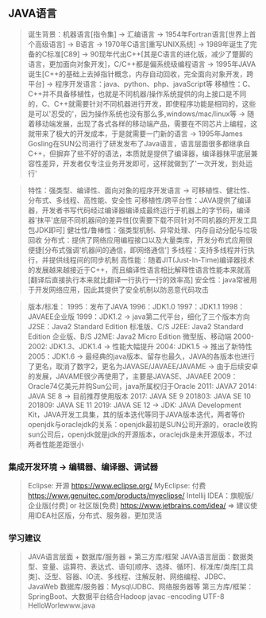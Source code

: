 ## JAVA语言
> 诞生背景：机器语言[指令集] -> 汇编语言 -> 1954年Fortran语言[世界上首个高级语言] -> B语言 -> 1970年C语言[重写UNIX系统] -> 1989年诞生了完备的C标准[C89] -> 90现年代出C++[其是C语言的进化版，减少了蹩脚的语言，更加面向对象开发]，C/C++都是偏系统级编程语言 -> 1995年JAVA诞生[C++的基础上去掉指针概念，内存自动回收，完全面向对象开发，跨平台] -> 程序开发语言：java、python、php、javaScript等
> 移植性：C、C++并不具备移植性，也就是不同机器/操作系统提供的向上接口是不同的，C、C++就需要针对不同机器进行开发，即使程序功能是相同的，这些是可以'忍受的'，因为操作系统也没有那么多,windows/mac/linux等 -> 随着移动端发展，出现了各式各样的移动端产品，需要在不同芯片上编程，这就带来了极大的开发成本，于是就需要一门新的语言 -> 1995年James Gosling在SUN公司进行了研发发布了Java语言，语言层面很多都继承自C++，但摒弃了些不好的语法，本质就是提供了编译器，编译器抹平底层兼容性差异，开发者仅专注业务开发即可，这样就做到了'一次开发，到处运行'


> 特性：强类型、编译性、面向对象的程序开发语言 -> 可移植性、健壮性、分布式、多线程、高性能、安全性
> 可移植性/跨平台性：JAVA提供了编译器，开发者书写代码经过编译器编译成最终运行于机器上的字节码，编译器'抹平'底层不同机器间的差异性[仅需要下载不同针对不同机器的开发工具包JDK即可]
> 健壮性/鲁棒性：强类型机制、异常处理、内存自动分配与垃圾回收
> 分布式：提供了网络应用编程接口以及大量类库，开发分布式应用很便捷[分布式强调'机器间的通信，即网络通信']
> 多线程：支持多线程并行执行，并提供线程间的同步机制
> 高性能：随着JIT(Just-In-Time)编译器技术的发展越来越接近于C++，而且编译性语言相比解释性语言性能本来就高[翻译后直接执行本来就比翻译一行执行一行的效率高]
> 安全性：java常被用于开发网络应用，因此其提供了安全机制以防恶意代码攻击


> 版本/标准：
> 1995：发布了JAVA
> 1996：JDK1.0
> 1997：JDK1.1
> 1998：JAVAEE企业版
> 1999：JDK1.2 -> java第二代平台，细化了三个版本方向
>        J2SE：Java2 Standard Edition 标准版、C/S
>        J2EE: Java2 Standard Edition 企业版、B/S
>        J2ME: Java2 Micro Edition 微型版、移动端
> 2000-2002: JDK1.3、JDK1.4 -> 性能大幅提升
> 2004: JDK1.5 -> 推出了新特性
> 2005：JDK1.6 -> 最经典的java版本、留存也最久，JAVA的各版本也进行了更名，取消了数字2，更名为JAVASE/JAVAEE/JAVAME -> 由于后续安卓的发展，JAVAME很少再使用了，主要是JAVASE、JAVAEE 
> 2009：Oracle74亿美元并购Sun公司，java所属权归于Oracle
> 2011: JAVA7
> 2014: JAVA SE 8 -> 目前推荐使用版本
> 2017: JAVA SE 9
> 201803: JAVA SE 10
> 201809: JAVA SE 11
> 2019: JAVA SE 12
> -> JDK: JAVA Development Kit，JAVA开发工具集，其的版本迭代等同于JAVA版本迭代，两者等价
> openjdk与oraclejdk的关系：openjdk最初是SUN公司开源的，oracle收购sun公司后，openjdk就是jdk的开源版本，oraclejdk是未开源版本，不过两者性能差距很小


### 集成开发环境 -> 编辑器、编译器、调试器
> Eclipse: 开源 https://www.eclipse.org/
> MyEclipse: 付费 https://www.genuitec.com/products/myeclipse/
> Intellij IDEA：旗舰版/企业版[付费] or 社区版[免费] https://www.jetbrains.com/idea/
> => 建议使用IDEA社区版，分布式、服务器，更加灵活


### 学习建议
> JAVA语言层面 + 数据库/服务器 + 第三方库/框架
> JAVA语言层面：数据类型、变量、运算符、表达式、语句[顺序、选择、循环]、标准库/类库[工具类]、泛型、容器、IO流、多线程、注解反射、网络编程、JDBC、JavaWeb
> 数据库/服务器：Mysql/JDBC、网络服务器等
> 第三方库/框架：SpringBoot、大数据平台结合Hadoop
> javac -encoding UTF-8 HelloWorlewww.java
